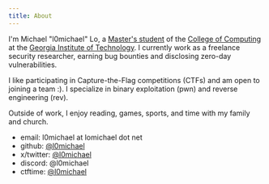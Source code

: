 ```yaml
---
title: About
---
```


I'm Michael "l0michael" Lo, a [Master's student](https://omscs.gatech.edu/) of the [College of Computing](https://www.cc.gatech.edu/) at the [Georgia Institute of Technology](https://www.gatech.edu/). I currently work as a freelance security researcher, earning bug bounties and disclosing zero-day vulnerabilities.

I like participating in Capture-the-Flag competitions (CTFs) and am open to joining a team :). I specialize in binary exploitation (pwn) and reverse engineering (rev).

Outside of work, I enjoy reading, games, sports, and time with my family and church.

- email: l0michael at lomichael dot net
- github: [@l0michael](https://www.github.com/l0michael)
- x/twitter: [@l0michael](https://x.com/l0michael)
- discord: @l0michael
- ctftime: [@l0michael](https://ctftime.org/user/235163) 

